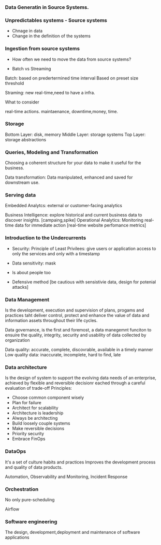 ### Data Generatin in Source Systems.


### Unpredictables systems - Source systems

- Chnage in data
- Change in the definition of the systems


### Ingestion from source systems

- How often we need to move the data from source systems?


- Batch vs Streaming

Batch: based on predertermined time interval
Based on preset size threshold


Straming: new real-time,need to have a infra.


What to consider 

real-time actions. maintaenance, downtime,money, time.


### Storage


Bottom Layer: disk, memory
Middle Layer: storage systems
Top Layer: storage abstractions

### Queries, Modeling and Transformation

Choosing a coherent structure for your data to make it useful for the business.

Data transformation: Data manipulated, enhanced and saved for downstream use.


### Serving data

Embedded Analytcs: external or customer-facing analytics

Business Intelligence:  explore historical and current business data to discover
insights.
[campaing,spike]
Operational Analytics: Monitoring real-time data for immediate action
[real-time website perfomance metrics]

### Introduction to the Undercurrents

- Security: Principle of Least Privilees: give users or application access to only the services and only with a timestamp


- Data sensitivity: mask

- Is about people too

- Defensive method [be cautious with sensistivie data, design for potenial attacks]

### Data Management

Is the development, execution and supervision of plans, progams and practices
taht deliver control, protect and enhance the value of data and information
assets throughout their life cycles.


Data governance, is the first and foremost, a data manegemnt funciton to ensuire the
quality, integrity, security and usability of data collected by organization 

Data quality: accurate, complete, discovrable, available in a timely manner
Low quality data: inaccurate, incomplete, hard to find, late


### Data architecture

Is the design of system to support the evolving data needs of an enterprise, achieved by flexible and reversible decisionr eached through a careful evaluation of trade-off
Principles:

- Choose common component wisely
- Plan for failure
- Architect for scalability
- Architecture is leadership
- Always be architecting 
- Build loosely couple systems
- Make reversible decisions
- Priority security
- Embrace FinOps

### DataOps
It's a set of culture habits and practices
Improves the development process and quality of data products.


Automation, Observability and Monitoring, Incident Response



### Orchestration

No only pure-scheduling

Airflow

### Software engineering


The design, development,deployment and maintenance of software applications



